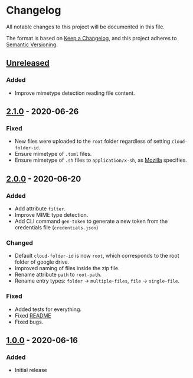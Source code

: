 # Changelog

All notable changes to this project will be documented in this file.

The format is based on [Keep a Changelog](https://keepachangelog.com/en/1.0.0/),
and this project adheres to [Semantic Versioning](https://semver.org/spec/v2.0.0.html).

## [Unreleased]

### Added

- Improve mimetype detection reading file content.

## [2.1.0] - 2020-06-26

### Fixed

- New files were uploaded to the `root` folder regardless of setting `cloud-folder-id`.
- Ensure mimetype of `.toml` files.
- Ensure mimetype of `.sh` files to `application/x-sh`, as [Mozilla](https://developer.mozilla.org/en-US/docs/Web/HTTP/Basics_of_HTTP/MIME_types/Common_types) specifies.

## [2.0.0] - 2020-06-20

### Added

- Add attribute `filter`.
- Improve MIME type detection.
- Add CLI command `gen-token` to generate a new token from the credentials file (`credentials.json`)

### Changed

- Default `cloud-folder-id` is now `root`, which corresponds to the root folder of google drive.
- Improved naming of files inside the zip file.
- Rename attribute `path` to `root-path`.
- Rename entry types: `folder` → `multiple-files`, `file` → `single-file`.

### Fixed

- Added tests for everything.
- Fixed [README](README.md)
- Fixed bugs.

## [1.0.0] - 2020-06-16

### Added

- Initial release

[unreleased]: https://github.com/sralloza/backup-to-cloud/compare/v2.1.0...HEAD
[2.1.0]: https://github.com/sralloza/backup-to-cloud/compare/v2.0.0...v2.1.0
[2.0.0]: https://github.com/sralloza/backup-to-cloud/compare/v1.0.0...v2.0.0
[1.0.0]: https://github.com/sralloza/backup-to-cloud/releases/tag/v1.0.0
